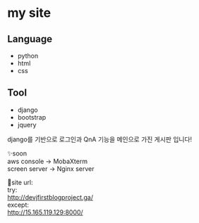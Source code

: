 


# my site



## Language

- python
- html
- css

## Tool

- django
- bootstrap
- jquery

django를 기반으로 로그인과 QnA 기능을 메인으로 가진 게시판 입니다!

✨soon  
aws console -> MobaXterm  
screen server -> Nginx server

🎊site url:  
try:  
http://devjfirstblogproject.ga/  
except:  
http://15.165.119.129:8000/

